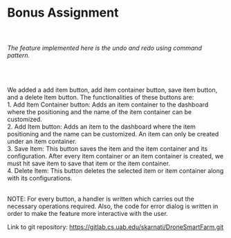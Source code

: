 <h1> Bonus Assignment </h1> <br>
<h6> The feature implemented here is the undo and redo using command pattern. </h6> <br>
<p> We added a add item button, add item container button, save item button, and a delete Item button. The functionalities of these buttons are:<br>
1. Add Item Container button: Adds an item container to the dashboard where the positioning and the name of the item container can be customized. <br>
2. Add Item button: Adds an item to the dashboard where the item positioning and the name can be customized. An item can only be created under an item container. <br>
3. Save Item: This button saves the item and the item container and its configuration. After every item container or an item container is created, we must hit save item to save that item or the item container. <br>
4. Delete Item: This button deletes the selected item or item container along with its configurations. <br><br>

NOTE: For every button, a handler is written which carries out the necessary operations required. Also, the code for error dialog is written in order to make the feature more interactive with the user.</p>

Link to git repository: https://gitlab.cs.uab.edu/skarnati/DroneSmartFarm.git 